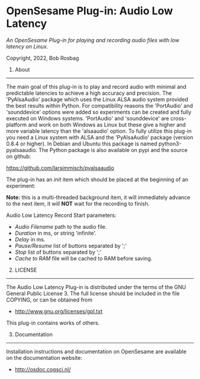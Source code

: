 OpenSesame Plug-in: Audio Low Latency
==========

*An OpenSesame Plug-in for playing and recording audio files with low latency on Linux.*   

Copyright, 2022, Bob Rosbag  


1. About
--------

The main goal of this plug-in is to play and record audio with minimal and predictable latencies to achieve a high accuracy and precision. The 'PyAlsaAudio' package which uses the Linux ALSA audio system provided the best results within Python. 
For compatibility reasons the 'PortAudio' and 'sounddevice' options were added so experiments can be created and fully executed on Windows systems. 'PortAudio' and 'sounddevice' are cross-platform and work on both Windows as Linux but these give a higher and more variable latency than the 'alsaaudio' option.
To fully utilize this plug-in you need a Linux system with ALSA and the 'PyAlsaAudio' package (version 0.8.4 or higher). In Debian and Ubuntu this package is named python3-pyalsaaudio. The Python package is also available on pypi and the source on github:

https://github.com/larsimmisch/pyalsaaudio


The plug-in has an *init* item which should be placed at the beginning of an experiment:

**Note:** this is a multi-threaded background item, it will immediately advance to the next item, it will **NOT** wait for the recording to finish.

Audio Low Latency Record Start parameters:

- *Audio Filename* path to the audio file.
- *Duration* in ms, or string 'infinite'.
- *Delay* in ms.
- *Pause/Resume* list of buttons separated by ';'
- *Stop* list of buttons separated by ';'
- *Cache to RAM* file will be cached to RAM before saving.



2. LICENSE
----------

The Audio Low Latency Plug-in is distributed under the terms of the GNU General Public License 3.
The full license should be included in the file COPYING, or can be obtained from

- <http://www.gnu.org/licenses/gpl.txt>

This plug-in contains works of others. 


3. Documentation
----------------

Installation instructions and documentation on OpenSesame are available on the documentation website:

- <http://osdoc.cogsci.nl/>
